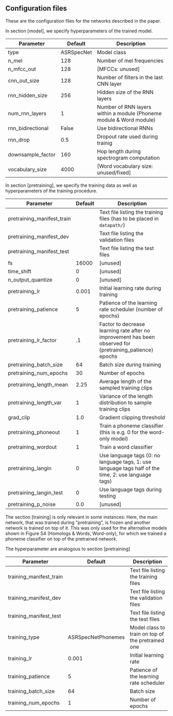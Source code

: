## Configuration files

These are the configuration files for the networks described in the paper.

In section [model], we specify hyperparameters of the trained model.

| Parameter | Default | Description |
| -------- | ------- | ------- |
| type | ASRSpecNet | Model class |
| n_mel | 128 | Number of mel frequencies |
| n_mfcc_out | 128 | [MFCCs: unused] |
| cnn_out_size | 128 | Number of filters in the last CNN layer |
| rnn_hidden_size | 256 | Hidden size of the RNN layers |
| num_rnn_layers | 1 | Number of RNN layers within a module (Phoneme module & Word module) |
| rnn_bidirectional | False | Use bidirectional RNNs |
| rnn_drop | 0.5 | Dropout rate used during trainig |
| downsample_factor | 160 | Hop length during spectrogram computation |
| vocabulary_size | 4000 | [Word vocabulary size: unused/fixed] |

In section [pretraining], we specify the training data as well as hyperparameters of the training procedure.

| Parameter | Default | Description |
| -------- | ------- | ------- |
| pretraining_manifest_train | | Text file listing the training files (has to be placed in `datapath/`) |
| pretraining_manifest_dev | | Text file listing the validation files |
| pretraining_manifest_test | | Text file listing the test files |
| fs | 16000 | [unused] |
| time_shift | 0 | [unused] |
| n_output_quantize | 0 | [unused] |
| pretraining_lr | 0.001 | Initial learning rate during training |
| pretraining_patience | 5 | Patience of the learning rate scheduler (number of epochs) |
| pretraining_lr_factor | .1 | Factor to decrease learning rate after no improvement has been observed for {pretraining_patience} epochs |
| pretraining_batch_size | 64 | Batch size during training |
| pretraining_num_epochs | 30 | Number of epochs |
| pretraining_length_mean | 2.25 | Average length of the sampled training clips |
| pretraining_length_var | 1 | Variance of the length distribution to sample training clips |
| grad_clip | 1.0 | Gradient clipping threshold |
| pretraining_phoneout | 1 | Train a phoneme classifier (this is e.g. 0 for the word-only model) |
| pretraining_wordout | 1 | Train a word classifier |
| pretraining_langin | 0 | Use language tags (0: no language tags, 1: use language tags half of the time, 2: use language tags) |
| pretraining_langin_test | 0 | Use language tags during testing |
| pretraining_p_noise | 0.0 | [unused] |

The section [training] is only relevant in some instances: Here, the main network, that was trained during "pretraining", is frozen and another network is trained on top of it. This was only used for the alternative models shown in Figure S4 (Homologs & Words, Word-only), for which we trained a phoneme classifier on top of the pretrained network.

The hyperparameter are analogous to section [pretraining]

| Parameter | Default | Description |
| -------- | ------- | ------- |
| training_manifest_train |  | Text file listing the training files |
| training_manifest_dev |  | Text file listing the validation files |
| training_manifest_test |  | Text file listing the test files |
| training_type | ASRSpecNetPhonemes | Model class to train on top of the pretrained one |
| training_lr | 0.001 | Initial learning rate |
| training_patience | 5 | Patience of the learning rate scheduler |
| training_batch_size | 64 | Batch size |
| training_num_epochs | 1 | Number of epochs |

